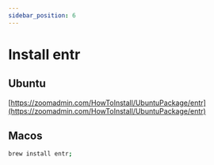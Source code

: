 ```yaml
---
sidebar_position: 6
---
```


# Install entr

## Ubuntu

[https://zoomadmin.com/HowToInstall/UbuntuPackage/entr](https://zoomadmin.com/HowToInstall/UbuntuPackage/entr)

## Macos

```bash
brew install entr;
```
